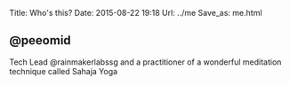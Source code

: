 Title: Who's this?
Date: 2015-08-22 19:18
Url: ../me
Save_as: me.html


## @peeomid

Tech Lead @rainmakerlabssg and a practitioner of a wonderful meditation technique called Sahaja Yoga

